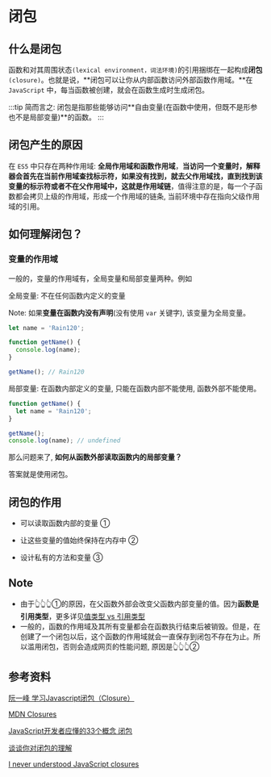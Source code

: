# 闭包

## 什么是闭包

函数和对其周围状态`(lexical environment，词法环境)`的引用捆绑在一起构成**闭包**`(closure)`。也就是说，**闭包可以让你从内部函数访问外部函数作用域。**在 `JavaScript` 中，每当函数被创建，就会在函数生成时生成闭包。

:::tip
简而言之: 闭包是指那些能够访问**自由变量(在函数中使用，但既不是形参也不是局部变量)**的函数。
:::

## 闭包产生的原因

在 `ES5` 中只存在两种作用域: **全局作用域和函数作用域**，**当访问一个变量时，解释器会首先在当前作用域查找标示符，如果没有找到，就去父作用域找，直到找到该变量的标示符或者不在父作用域中，这就是作用域链**，值得注意的是，每一个子函数都会拷贝上级的作用域，形成一个作用域的链条, 当前环境中存在指向父级作用域的引用。

## 如何理解闭包？

### 变量的作用域

一般的，变量的作用域有，全局变量和局部变量两种。例如

全局变量: 不在任何函数内定义的变量

Note: 如果**变量在函数内没有声明**(没有使用 `var` 关键字), 该变量为全局变量。

```javascript
let name = 'Rain120';

function getName() {
  console.log(name);
}

getName(); // Rain120
```

局部变量:  在函数内部定义的变量, 只能在函数内部不能使用, 函数外部不能使用。

```javascript
function getName() {
  let name = 'Rain120';
}

getName();
console.log(name); // undefined
```

那么问题来了, **如何从函数外部读取函数内的局部变量？**

答案就是使用闭包。

## 闭包的作用

- 可以读取函数内部的变量 ①

- 让这些变量的值始终保持在内存中 ②
- 设计私有的方法和变量 ③

## Note

- 由于👆👆👆①的原因，在父函数外部会改变父函数内部变量的值。因为**函数是引用类型**，更多详见[值类型 vs 引用类型](./values-vs-reference.mdx)
- 一般的，函数的作用域及其所有变量都会在函数执行结束后被销毁。但是，在创建了一个闭包以后，这个函数的作用域就会一直保存到闭包不存在为止。所以滥用闭包，否则会造成网页的性能问题, 原因是👆👆👆②

## 参考资料

[阮一峰 学习Javascript闭包（Closure）](http://www.ruanyifeng.com/blog/2009/08/learning_javascript_closures.html)

[MDN Closures](https://developer.mozilla.org/zh-CN/docs/Web/JavaScript/Closures)

[JavaScript开发者应懂的33个概念  闭包](https://github.com/stephentian/33-js-concepts#8-闭包)

[谈谈你对闭包的理解](https://juejin.im/post/6844903974378668039#heading-23)

[I never understood JavaScript closures](https://medium.com/dailyjs/i-never-understood-javascript-closures-9663703368e8)

